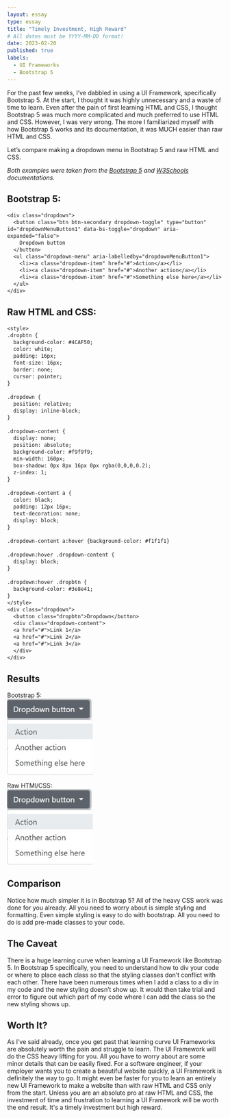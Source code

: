 ```yaml
---
layout: essay
type: essay
title: "Timely Investment, High Reward"
# All dates must be YYYY-MM-DD format!
date: 2023-02-20
published: true
labels:
  - UI Frameworks
  - Bootstrap 5
---
```

For the past few weeks, I’ve dabbled in using a UI Framework, specifically Bootstrap 5. At the start, I thought it was highly unnecessary and a waste of time to learn. Even after the pain of first learning HTML and CSS, I thought Bootstrap 5 was much more complicated and much preferred to use HTML and CSS. However, I was very wrong. The more I familiarized myself with how Bootstrap 5 works and its documentation, it was MUCH easier than raw HTML and CSS.

Let’s compare making a dropdown menu in Bootstrap 5 and raw HTML and CSS.

*Both examples were taken from the [Bootstrap 5](https://getbootstrap.com/docs/5.0/components/dropdowns/) and [W3Schools](https://www.w3schools.com/css/css_dropdowns.asp) documentations.*

## Bootstrap 5:
```
<div class="dropdown">
  <button class="btn btn-secondary dropdown-toggle" type="button" id="dropdownMenuButton1" data-bs-toggle="dropdown" aria-expanded="false">
    Dropdown button
  </button>
  <ul class="dropdown-menu" aria-labelledby="dropdownMenuButton1">
    <li><a class="dropdown-item" href="#">Action</a></li>
    <li><a class="dropdown-item" href="#">Another action</a></li>
    <li><a class="dropdown-item" href="#">Something else here</a></li>
  </ul>
</div>
```
## Raw HTML and CSS:
```
<style>
.dropbtn {
  background-color: #4CAF50;
  color: white;
  padding: 16px;
  font-size: 16px;
  border: none;
  cursor: pointer;
}

.dropdown {
  position: relative;
  display: inline-block;
}

.dropdown-content {
  display: none;
  position: absolute;
  background-color: #f9f9f9;
  min-width: 160px;
  box-shadow: 0px 8px 16px 0px rgba(0,0,0,0.2);
  z-index: 1;
}

.dropdown-content a {
  color: black;
  padding: 12px 16px;
  text-decoration: none;
  display: block;
}

.dropdown-content a:hover {background-color: #f1f1f1}

.dropdown:hover .dropdown-content {
  display: block;
}

.dropdown:hover .dropbtn {
  background-color: #3e8e41;
}
</style>
<div class="dropdown">
  <button class="dropbtn">Dropdown</button>
  <div class="dropdown-content">
  <a href="#">Link 1</a>
  <a href="#">Link 2</a>
  <a href="#">Link 3</a>
  </div>
</div>
```
## Results
Bootstrap 5: <br/>
<img width="200px" class="rounded float-start pe-4" src="../img/uiframewords/bootstrap5.JPG">

Raw HTMl/CSS: <br/>
<img width="200px" class="rounded float-start pe-4" src="../img/uiframewords/bootstrap5.JPG" >

## Comparison

Notice how much simpler it is in Bootstrap 5? All of the heavy CSS work was done for you already. All you need to worry about is simple styling and formatting. Even simple styling is easy to do with bootstrap. All you need to do is add pre-made classes to your code.

## The Caveat

There is a huge learning curve when learning a UI Framework like Bootstrap 5. In Bootstrap 5 specifically, you need to understand how to div your code or where to place each class so that the styling classes don’t conflict with each other. There have been numerous times when I add a class to a div in my code and the new styling doesn’t show up. It would then take trial and error to figure out which part of my code where I can add the class so the new styling shows up.

## Worth It?

As I’ve said already, once you get past that learning curve UI Frameworks are absolutely worth the pain and struggle to learn. The UI Framework will do the CSS heavy lifting for you. All you have to worry about are some minor details that can be easily fixed. For a software engineer, if your employer wants you to create a beautiful website quickly, a UI Framework is definitely the way to go. It might even be faster for you to learn an entirely new UI Framework to make a website than with raw HTML and CSS only from the start. Unless you are an absolute pro at raw HTML and CSS, the investment of time and frustration to learning a UI Framework will be worth the end result. It's a timely investment but high reward.
